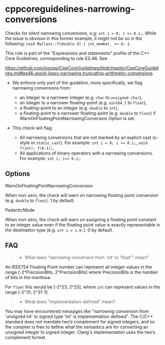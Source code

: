 # cppcoreguidelines-narrowing-conversions

Checks for silent narrowing conversions, e.g: `int i = 0; i += 0.1;`.
While the issue is obvious in this former example, it might not be so in
the following: `void MyClass::f(double d) { int_member_ += d; }`.

This rule is part of the "Expressions and statements" profile of the C++
Core Guidelines, corresponding to rule ES.46. See

<https://github.com/isocpp/CppCoreGuidelines/blob/master/CppCoreGuidelines.md#es46-avoid-lossy-narrowing-truncating-arithmetic-conversions>.

  - We enforce only part of the guideline, more specifically, we flag
    narrowing conversions from:
    
      - an integer to a narrower integer (e.g. `char` to `unsigned
        char`),
      - an integer to a narrower floating-point (e.g. `uint64_t` to
        `float`),
      - a floating-point to an integer (e.g. `double` to `int`),
      - a floating-point to a narrower floating-point (e.g. `double` to
        `float`) if WarnOnFloatingPointNarrowingConversion Option is
        set.

  - This check will flag:
    
      - All narrowing conversions that are not marked by an explicit
        cast (c-style or `static_cast`). For example: `int i = 0; i
        += 0.1;`, `void f(int); f(0.1);`,
      - All applications of binary operators with a narrowing
        conversions. For example: `int i; i+= 0.1;`.

## Options

<div class="option">

WarnOnFloatingPointNarrowingConversion

When non-zero, the check will warn on narrowing floating point
conversion (e.g. `double` to `float`). <span class="title-ref">1</span>
by default.

</div>

<div class="option">

PedanticMode

When non-zero, the check will warn on assigning a floating point
constant to an integer value even if the floating point value is exactly
representable in the destination type (e.g. `int i = 1.0;`).
<span class="title-ref">0</span> by default.

</div>

## FAQ

>   - What does "narrowing conversion from 'int' to 'float'" mean?

An IEEE754 Floating Point number can represent all integer values in the
range \[-2^PrecisionBits, 2^PrecisionBits\] where PrecisionBits is the
number of bits in the mantissa.

For `float` this would be \[-2^23, 2^23\], where `int` can represent
values in the range \[-2^31, 2^31-1\].

>   - What does "implementation-defined" mean?

You may have encountered messages like "narrowing conversion from
'unsigned int' to signed type 'int' is implementation-defined". The
C/C++ standard does not mandate two’s complement for signed integers,
and so the compiler is free to define what the semantics are for
converting an unsigned integer to signed integer. Clang's implementation
uses the two’s complement format.
